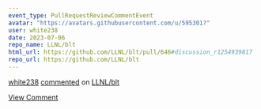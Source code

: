 ```yaml
---
event_type: PullRequestReviewCommentEvent
avatar: "https://avatars.githubusercontent.com/u/595301?"
user: white238
date: 2023-07-06
repo_name: LLNL/blt
html_url: https://github.com/LLNL/blt/pull/646#discussion_r1254939817
repo_url: https://github.com/LLNL/blt
---
```


<a href='https://github.com/white238' target='_blank'>white238</a> <a href='https://github.com/LLNL/blt/pull/646#discussion_r1254939817' target='_blank'>commented</a> on <a href='https://github.com/LLNL/blt' target='_blank'>LLNL/blt</a>

<a href='https://github.com/LLNL/blt/pull/646#discussion_r1254939817' target='_blank'>View Comment</a>
